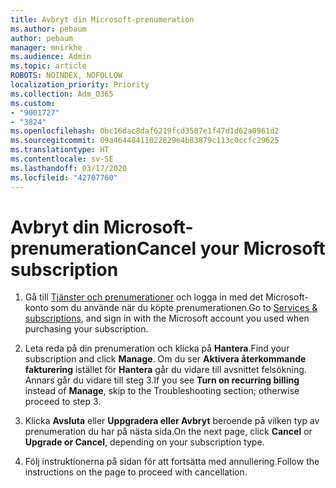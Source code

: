 ```yaml
---
title: Avbryt din Microsoft-prenumeration
ms.author: pebaum
author: pebaum
manager: mnirkhe
ms.audience: Admin
ms.topic: article
ROBOTS: NOINDEX, NOFOLLOW
localization_priority: Priority
ms.collection: Adm_O365
ms.custom:
- "9001727"
- "3824"
ms.openlocfilehash: 0bc16dac8daf6219fcd3507e1f47d1d62a0961d2
ms.sourcegitcommit: 09a46448411022829e4b83879c113c0ccfc29625
ms.translationtype: HT
ms.contentlocale: sv-SE
ms.lasthandoff: 03/17/2020
ms.locfileid: "42707760"
---
```

# <a name="cancel-your-microsoft-subscription"></a><span data-ttu-id="f6fc2-102">Avbryt din Microsoft-prenumeration</span><span class="sxs-lookup"><span data-stu-id="f6fc2-102">Cancel your Microsoft subscription</span></span>

1. <span data-ttu-id="f6fc2-103">Gå till [Tjänster och prenumerationer](https://account.microsoft.com/services/) och logga in med det Microsoft-konto som du använde när du köpte prenumerationen.</span><span class="sxs-lookup"><span data-stu-id="f6fc2-103">Go to [Services & subscriptions](https://account.microsoft.com/services/), and sign in with the Microsoft account you used when purchasing your subscription.</span></span>

2. <span data-ttu-id="f6fc2-104">Leta reda på din prenumeration och klicka på **Hantera**.</span><span class="sxs-lookup"><span data-stu-id="f6fc2-104">Find your subscription and click **Manage**.</span></span> <span data-ttu-id="f6fc2-105">Om du ser **Aktivera återkommande fakturering** istället för **Hantera** går du vidare till avsnittet felsökning. Annars går du vidare till steg 3.</span><span class="sxs-lookup"><span data-stu-id="f6fc2-105">If you see **Turn on recurring billing** instead of **Manage**, skip to the Troubleshooting section;  otherwise proceed to step 3.</span></span>

3. <span data-ttu-id="f6fc2-106">Klicka **Avsluta** eller **Uppgradera eller Avbryt** beroende på vilken typ av prenumeration du har på nästa sida.</span><span class="sxs-lookup"><span data-stu-id="f6fc2-106">On the next page, click **Cancel** or **Upgrade or Cancel**, depending on your subscription type.</span></span>

4. <span data-ttu-id="f6fc2-107">Följ instruktionerna på sidan för att fortsätta med annullering.</span><span class="sxs-lookup"><span data-stu-id="f6fc2-107">Follow the instructions on the page to proceed with cancellation.</span></span>

